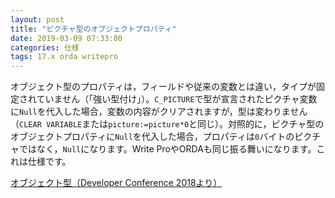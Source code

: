 ```yaml
---
layout: post
title: "ピクチャ型のオブジェクトプロパティ"
date: 2019-03-09 07:33:00
categories: 仕様
tags: 17.x orda writepro
---
```


オブジェクト型のプロパティは，フィールドや従来の変数とは違い，タイプが固定されていません（「強い型付け」）。``C_PICTURE``で型が宣言されたピクチャ変数に``Null``を代入した場合，変数の内容がクリアされますが，型は変わりません（``CLEAR VARIABLE``または``picture:=picture*0``と同じ）。対照的に，ピクチャ型のオブジェクトプロパティに``Null``を代入した場合，プロパティは``0``バイトのピクチャではなく，``Null``になります。Write ProやORDAも同じ振る舞いになります。これは仕様です。

<i class="fa fa-external-link" aria-hidden="true"></i> [オブジェクト型（Developer Conference 2018より）](https://speakerdeck.com/miyako/obuziekutoxing-developer-conference-2018yori)

